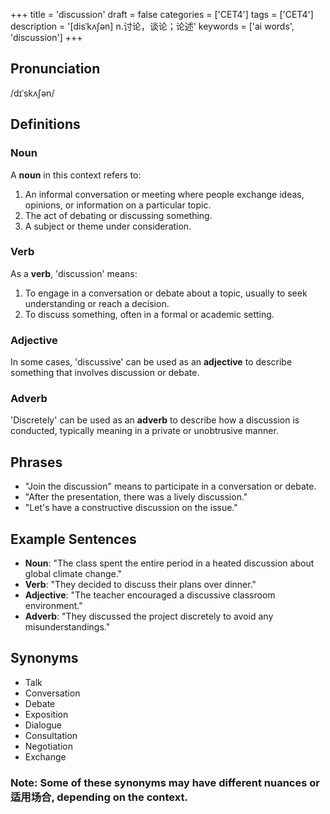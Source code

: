 +++
title = 'discussion'
draft = false
categories = ['CET4']
tags = ['CET4']
description = '[disˈkʌ∫ən] n.讨论，谈论；论述'
keywords = ['ai words', 'discussion']
+++

## Pronunciation
/dɪˈskʌʃən/

## Definitions
### Noun
A **noun** in this context refers to:
1. An informal conversation or meeting where people exchange ideas, opinions, or information on a particular topic.
2. The act of debating or discussing something.
3. A subject or theme under consideration.

### Verb
As a **verb**, 'discussion' means:
1. To engage in a conversation or debate about a topic, usually to seek understanding or reach a decision.
2. To discuss something, often in a formal or academic setting.

### Adjective
In some cases, 'discussive' can be used as an **adjective** to describe something that involves discussion or debate.

### Adverb
'Discretely' can be used as an **adverb** to describe how a discussion is conducted, typically meaning in a private or unobtrusive manner.

## Phrases
- "Join the discussion" means to participate in a conversation or debate.
- "After the presentation, there was a lively discussion."
- "Let's have a constructive discussion on the issue."

## Example Sentences
- **Noun**: "The class spent the entire period in a heated discussion about global climate change."
- **Verb**: "They decided to discuss their plans over dinner."
- **Adjective**: "The teacher encouraged a discussive classroom environment."
- **Adverb**: "They discussed the project discretely to avoid any misunderstandings."

## Synonyms
- Talk
- Conversation
- Debate
- Exposition
- Dialogue
- Consultation
- Negotiation
- Exchange

### Note: Some of these synonyms may have different nuances or适用场合, depending on the context.
